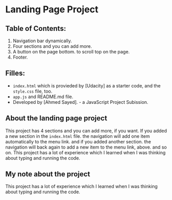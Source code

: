 #  Landing Page Project

## Table of Contents:

1. Navigation bar dynamically.
2. Four sections and you can add more.
3. A button on the page bottom. to scroll top on the page. 
4. Footer.

## Filles:

- `index.html` which is provieded by [Udacity] as a starter code, and the `style.css` file, too.
- `app.js` and README.md file.
- Developed by [Ahmed Sayed]. - a JavaScript Project Subission.

## About the landing page project

This project has 4 sections and you can add more, if you want.
If you added a new section in the `index.html` file. the navigation will add one item automatically to the menu link. 
and if you added another section. the navigation will back again to add a new item to the menu link, above. and so on. 
This project has a lot of experience which I learned when I was thinking about typing and running the code.

## My note about the project

This project has a lot of experience which I learned when I was thinking about typing and running the code.